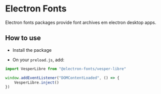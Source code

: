 # Electron Fonts

Electron fonts packages provide font archives em electron desktop apps.

## How to use

* Install the package

* On your `preload.js`, add:

```ts
import VesperLibre from "@electron-fonts/vesper-libre"

window.addEventListener("DOMContentLoaded", () => {
    VesperLibre.inject()
})
```